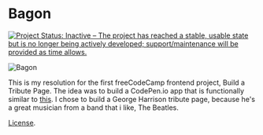 # Bagon

[![Project Status: Inactive – The project has reached a stable, usable state but is no longer being actively developed; support/maintenance will be provided as time allows.](http://www.repostatus.org/badges/latest/inactive.svg)](http://www.repostatus.org/#inactive)

![Bagon](https://www.serebii.net/pokearth/sprites/dp/371.png)

This is my resolution for the first freeCodeCamp frontend project, Build a Tribute Page. The idea was to build a CodePen.io app that is functionally similar to [this](https://codepen.io/FreeCodeCamp/full/NNvBQW/). I chose to build a George Harrison tribute page, because he's a great musician from a band that i like, The Beatles.

[License](https://codepen.io/gustavocsalvador/pen/zEJBdj/license).
